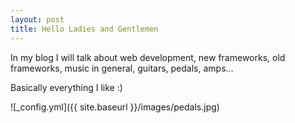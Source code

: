 ```yaml
---
layout: post
title: Hello Ladies and Gentlemen
---
```


In my blog I will talk about web development, new frameworks, old frameworks, music in general, guitars, pedals, amps...

Basically everything I like :)

![_config.yml]({{ site.baseurl }}/images/pedals.jpg)
